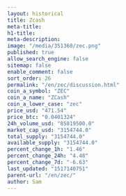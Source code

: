 ```yaml
---
layout: historical
title: Zcash
meta-title: 
h1-title: 
meta-description: 
image: "/media/351360/zec.png"
published: true
allow_search_engine: false
sitemap: false
enable_comment: false
sort_order: 26
permalink: "/en/zec/discussion.html"
coin_a_symbol: "ZEC"
coin_a_name: "ZCash"
coin_a_lower_case: "zec"
price_usd: "471.54"
price_btc: "0.0401324"
24h_volume_usd: "85819500.0"
market_cap_usd: "3154744.0"
total_supply: "3154744.0"
available_supply: "3154744.0"
percent_change_1h: "1.46"
percent_change_24h: "4.48"
percent_change_7d: "-6.63"
last_updated: "1517140751"
parent-url: "/en/zec/"
author: Sam
---
```


